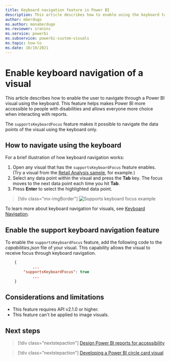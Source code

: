 ```yaml
---
title: Keyboard navigation feature in Power BI
description: This article describes how to enable using the keyboard to navigate visuals in Power BI.
author: mberdugo
ms.author: monaberdugo
ms.reviewer: sranins
ms.service: powerbi
ms.subservice: powerbi-custom-visuals
ms.topic: how-to
ms.date: 10/19/2021
---
```


# Enable keyboard navigation of a visual

This article describes how to enable the user to navigate through a Power BI visual using the keyboard. This feature helps makes Power BI more accessible to people with disabilities and allows everyone more choice when interacting with reports.

The `supportsKeyboardFocus` feature makes it possible to navigate the data points of the visual using the keyboard only.

## How to navigate using the keyboard

For a brief illustration of how keyboard navigation works:

1. Open any visual that has the `supportsKeyboardFocus` feature enables. (Try a visual from the [Retail Analysis sample](../../create-reports/sample-retail-analysis.md#get-the-sample), for example.)
2. Select any data point within the visual and press the **Tab** key.
    The focus moves to the next data point each time you hit **Tab**.
3. Press **Enter** to select the highlighted data point.

> [!div class="mx-imgBorder"]
> ![Supports keyboard focus example](./media/supportskeyboardfocus-feature/supports-keyboard-focus-example.png)

To learn more about keyboard navigation for visuals, see [Keyboard Navigation](../../create-reports/desktop-accessibility-consuming-tools.md#keyboard-navigation).

## Enable the support keyboard navigation feature

To enable the `supportsKeyboardFocus` feature, add the following code to the *capabilities.json* file of your visual.
This capability allows the visual to receive focus through keyboard navigation.

```json
    {   
            ...
        "supportsKeyboardFocus": true
            ...
    }
```

## Considerations and limitations

* This feature requires API v2.1.0 or higher.
* This feature can't be applied to image visuals.

## Next steps

> [!div class="nextstepaction"]
> [Design Power BI reports for accessibility](../../create-reports/desktop-accessibility-creating-reports.md)

> [!div class="nextstepaction"]
> [Developing a Power BI circle card visual](develop-circle-card.md)
